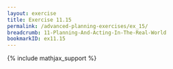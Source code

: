 ```yaml
---
layout: exercise
title: Exercise 11.15
permalink: /advanced-planning-exercises/ex_15/
breadcrumb: 11-Planning-And-Acting-In-The-Real-World
bookmarkID: ex11.15
---
```


{% include mathjax_support %}
